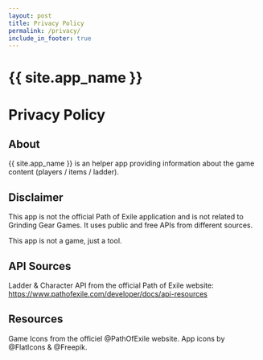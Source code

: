 ```yaml
---
layout: post
title: Privacy Policy
permalink: /privacy/
include_in_footer: true
---
```


# {{ site.app_name }}
# Privacy Policy

## About

{{ site.app_name }} is an helper app providing information about the game content (players / items / ladder).

## Disclaimer
This app is not the official Path of Exile application and is not related to Grinding Gear Games. It uses public and free APIs from different sources.

This app is not a game, just a tool.

## API Sources
Ladder & Character API from the official Path of Exile website: https://www.pathofexile.com/developer/docs/api-resources

## Resources
Game Icons from the officiel @PathOfExile website. App icons by @FlatIcons & @Freepik.
